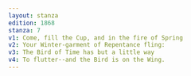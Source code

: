 ```yaml
---
layout: stanza
edition: 1868
stanza: 7
v1: Come, fill the Cup, and in the fire of Spring
v2: Your Winter-garment of Repentance fling:
v3: The Bird of Time has but a little way
v4: To flutter--and the Bird is on the Wing.
---
```

